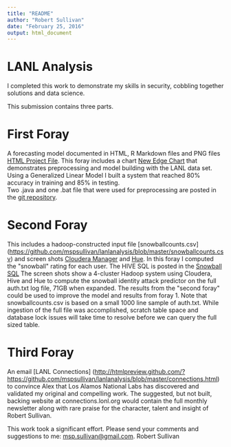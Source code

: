 ```yaml
---
title: "README"
author: "Robert Sullivan"
date: "February 25, 2016"
output: html_document
---
```


# LANL Analysis
I completed this work to demonstrate my skills in security, cobbling together solutions and data science.

This submission contains three parts.

# First Foray
A forecasting model documented in HTML, R Markdown files and PNG files [HTML Project File](http://htmlpreview.github.com/?https://github.com/mspsullivan/lanlanalysis/blob/master/SullivansLANLProject2.html). This foray includes a chart  [New Edge Chart](https://github.com/mspsullivan/lanlanalysis/blob/master/SullivanLANLProject2EdgeByDay.png) that demonstrates preprocessing and model building with the LANL data set. Using a Generalized Linear Model I built a system that reached 80% accuracy in training and 85% in testing.  
Two .java and one .bat file that were used for preprocessing are posted in the [git repository](https://github.com/mspsullivan/lanlanalysis/).

# Second Foray
This includes a hadoop-constructed input file [snowballcounts.csv] (https://github.com/mspsullivan/lanlanalysis/blob/master/snowballcounts.csv) and screen shots [Cloudera Manager](https://github.com/mspsullivan/lanlanalysis/blob/master/SnowballinputHue.png) and [Hue](https://github.com/mspsullivan/lanlanalysis/blob/master/SnowballinputHue.png). In this foray I computed the "snowball" rating for each user. The HIVE SQL is posted in the [Snowball SQL](https://github.com/mspsullivan/lanlanalysis/blob/master/snowballsql.txt) The screen shots show a 4-cluster Hadoop system using Cloudera, Hive and Hue to compute the snowball identity attack predictor on the full auth.txt log file, 71GB when expanded.
The results from the "second foray" could be used to improve the model and results from foray 1.
Note that snowballcounts.csv is based on a small 1000 line sample of auth.txt. While ingestion of the full file was accomplished, scratch table space and database lock issues will take time to resolve before we can query the full sized table.

# Third Foray
An email [LANL Connections] (http://htmlpreview.github.com/?https://github.com/mspsullivan/lanlanalysis/blob/master/connections.html) to convince Alex that Los Alamos National Labs has discovered and validated my original and compelling work. The suggested, but not built, backing website at connections.lonl.org would contain the full monthly newsletter along with rare praise for the character, talent and insight of Robert Sullivan.

This work took a significant effort. Please send your comments and suggestions to me: msp.sullivan@gmail.com.
Robert Sullivan
